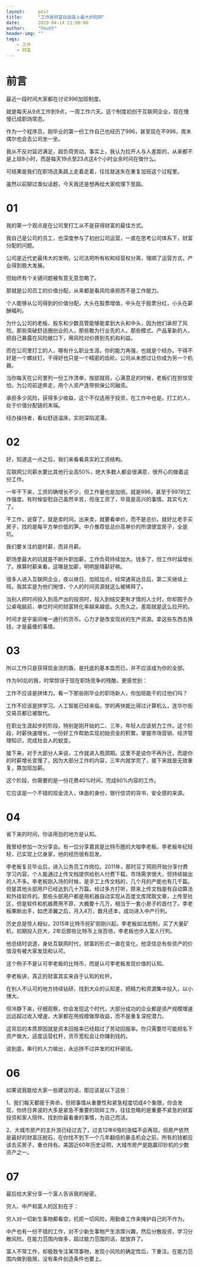 ```yaml
---
layout:     post
title:      "工作是财富自由路上最大的陷阱"
date:       2019-04-14 21:00:00
author:     "Youth"
header-img: ""
tags:
    - 工作
    - 财富
---
```


# 前言

最近一段时间大家都在讨论996加班制度。

就是每天从9点工作到9点，一周工作六天。这个制度初创于互联网企业，现在慢慢已成职场常态。

作为一个程序员，刚毕业的第一份工作自己也经历了996，甚至现在不996，周末偶尔也会去公司坐一坐。

我从不反对延迟满足，超负荷劳动。事实上，我认为拉开人与人差距的，从来都不是上班8小时，而是每天19点至23点这4个小时业余时间在做什么。

可结果是我们在职场这条路上走着走着，往往就迷失在重复加班这个过程里。

虽然以前聊过类似话题，今天我还是想再给大家梳理下思路。



# 01

我的第一个观点是在公司里打工从不是获得财富的最佳方式。

我自己是公司的员工，也深度参与了初创公司运营，一直在思考公司体系下，财富分配的问题。

公司是近代史最伟大的发明，公司法把所有权和经营权分离，理顺了运营方式，产业得到极大发展。

但始终有个关键问题被有意无意忽略了。

那就是公司员工的价值分配，从来都是看风险承担而不是工作能力。

个人能够从公司得到的价值分配，大头在股票增值，中头在于股票分红，小头在薪酬福利。

为什么公司的老板、股东和少数高管能够能拿到大头和中头，因为他们承担了风险。那些突破舒适圈创业的人，那些敢为行业先的人，那些模式、产品革新的人，把自己暴露在风险敞口下，用风险对价换到先机和利益。

而在公司里打工的人，哪有什么职业生涯。你的能力再强，也就是个经办。干得不好是一个螺丝钉，干得好也只是一个精密的齿轮。公司从未想过让你成为另一个机器。

当你每天在公司里列一份工作清单，按部就班，心满意足的时候，老板们在担惊受怕，为公司前途奔走，用个人资产连带担保公司融资。

承担多少风险，获得多少收益，这个不仅适用于投资，在工作中也是。打工的人，处于价值分配链的末端。

经办操持者，看似舒适温床，实则深陷泥潭。



# 02

好，知道这一点之后，我们来看看真实的工资结构。

互联网公司薪水要比其他行业高50%，绝大多数人都会很满意，很开心的做着这份工作。

一年干下来，工资的确增长不少，但工作量也是加倍。就是996，甚至于997的工作强度。有时候安慰自己虽然辛苦，但涨工资了，毕竟是高兴的事情。其实亏大了。

干工作，说穿了，就是卖时间。出来卖，就要看单价，而不是总价。就好比老手买房子，找的是每平方单价低的笋。中介推荐低总价高单价的所谓便宜房子，全是坑。

我们要关注的是时薪，而非月薪。

职场里最大的坑就是不断升职加薪，工作负荷持续加大。钱多了，但工作时延增长了。换算时薪来看，这哪是加薪，明明是降薪好嘛。

很多人进入互联网企业，夜以继日、加班加点，经常通宵达旦后，第二天继续上班。我其实是为他们惋惜，个人的时间资源就这么被稀释了。

当别人把时间投入到高产出的投资时，投入到结交更有才情的人士时，你却囿于办公桌电脑前，单位时间的财富转化率越来越低。久而久之，差距就是这么拉开的。

时间才是宇宙间唯一通行的货币。心力才是改变现状的生产资源。拿这些东西去换钱，才是最傻的事情。



# 03

所以工作只是获得现金流的盾，是托底的基本盘而已，并不应该成为你的全部。

作为90后的我，时常惊讶于现在职场竞争的残酷，更感觉到：

工作不应该是拼体力。看一下那些刚毕业的职场新人，你加班能干的过他们吗？

工作不应该是拼学习。人工智能已经来临，学的再快能比得过计算机么，连华尔街交易员都已被取代。

在职业生涯起步的阶段，特别是刚开始的二、三年，年轻人应该努力工作。这个阶段，时薪快速增长，一份好工作帮助实现初始资金的积累，掌握市场营销、经济管理知识，完成社会人的蜕变。

接下来，对于大部分人来说，工作就进入瓶颈期。这里不是说你不再升迁，而是你的时薪增长变慢了。因为大部分工作的内容，三年内就学完了，接下来就是无效重复，靠加班加薪。

这个阶段，你需要的是一份花费40%时间，完成80%内容的工作。

它应该是一个不错的现金流入，体面的身份，银行信贷的背书，安全感的来源。



# 04

省下来的时间，你该用劲的地方是认知。

我曾经参加一次分享会。有一位分享嘉宾是比特币圈的大咖李老板。李老板年纪轻轻，已实现上亿身家，他的经历很有启发。

李老板复旦毕业后，进入公务员工作岗位。2011年，那时豆丁网刚开始分享付费学习内容，个人能通过上传文档提供给别人付费下载。市场需求很大，但持续输出的人不多。李老板刚入场的时候，是手工上传文档的，几个月的产能也有几千篇。但是其他头部用户已经达到几十万篇。经过多方打听，原来上传文档是有自动算法和外挂软件的。那些头部用户都是用机器自动实现从百度文库爬取文章，上传至社区，但是软件和机器费用不菲，大概要十几万，相当于一套小房子的首付了。李老板果断出手，如虎添翼之后，月入4万，数月还本，成功进入中产行列。

历史总是惊人相似，2015年比特币挖矿刚刚兴起。李老板如法炮制，买了大量矿机，初期投入巨大，2年后那些比特币上涨百倍，李老板也步入富人行列。

他总结时说道，身处互联网时代，财富的形式一直在变化，他坚信总有些资产的价值没有被大家发现和认可。

这个例子不是认可李老板的比特币，而是认可李老板发现价值的认知。

李老板讲，真正的财富其实来自于认知的杠杆。

在别人不认可的地方持续钻研，找到大众的认知差，把精力和资源集中投入，以小博大。


但冷静下来，仔细观察，你会发现这个时代，大部分成功的企业都是资产规模增速远远超过收入增速，大家都在用规模做厚收益，而不是重复深挖潜力。

这背后的本质原因就是资本回报率已经超过了劳动回报率。你只需要尽可能把名下资产做大，适度运营杠杆，货币宽松会让你赚到钱的。

说到底，串行的人力输出，永远拼不过并发的杠杆砸钱。



# 06

如果说我能给大家一些建议的话，那应该是以下这些：

1、我们每天都疲于奔命，但把事情从重要性和紧急程度切成4个象限，你会发现，你终日奔波的大多是紧急不重要的琐碎工作，往往忽略的是重要不紧急的财富投资和家人陪伴。找到你最看重的事情，为自己而活。

2、大城市房产的主升浪已经过去了，过去12年6倍的涨幅不会再现。但房产依然是最好的财富压舱石，在你找不到下一个几年翻倍的暴击机会之前，所有的钱都应该去买房子，重仓持有。美国近60年历史证明，大城市房产是跑赢印钞机的少数资产之一。



# 07

最后给大家分享一个富人告诉我的秘密。

穷人、中产和富人的区别在于：

穷人对一切新生事物都看空，抗拒一切风险，用勤奋工作来掩护自己的不作为。

中产也有一份不错的工作，对不少新生事物产生浓厚兴趣，然后分散投资，学习分散风险。在能力范围内做多，超过能力范围的话，就放弃了。

富人不常工作，却极致专注某项事物，发现小风险的确定性后，下重注。在能力范围内做到极限，没有条件创造条件也要上。
